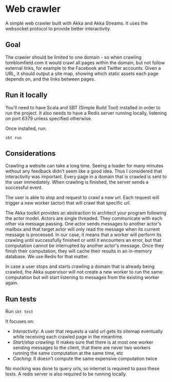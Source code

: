 # Web crawler
A simple web crawler built with Akka and Akka Streams. 
It uses the websocket protocol to provide better interactivity.

## Goal
The crawler should be limited to one domain - so when
crawling tomblomfield.com it would crawl all pages 
within the domain, but not follow external links, 
for example to the Facebook and Twitter accounts. 
Given a URL, it should output a site map, showing which
static assets each page depends on, and the links between pages.


## Run it locally
You'll need to have Scala and SBT (Simple Build Tool) installed in order to run the project.
It also needs to have a Redis server running locally, 
listening on port 6379 unless specified otherwise.

Once installed, run:
```
sbt run
```

## Considerations
Crawling a website can take a long time. 
Seeing a loader for many minutes without any feedback didn't seem like a good idea.
Thus I considered that interactivity was important.
Every page in a domain that is crawled is sent to the user immediately.
When crawling is finished, the server sends a successful event.

The user is able to stop and request to crawl a new url. 
Each request will trigger a new worker (actor) that will crawl that specific url.

The Akka toolkit provides an abstraction to architect your program following the actor model.
Actors are single threaded. They communicate with each other via message passing.
One actor sends messages to another actor's mailbox and 
that target actor will only read the message when its current message is processed.
In our case, it means that a worker will perform its crawling until successfully finished
or until it encounters an error, but that computation cannot be interrupted by
another actor's message. 
Once they finish their computation, they will cache their results in an in-memory database.
We use Redis for that matter.

In case a user stops and starts crawling a domain that is already being crawled,
the Akka supervisor will not create a new worker to run the same computation but
will start listening to messages from the existing worker again.

## Run tests
Run `sbt test`

It focuses on:
- *Interactivity*: A user that requests a valid url gets its sitemap eventually while 
receiving each crawled page in the meantime. 
- *Start/stop crawling*: It makes sure that there is 
at most one worker sending messages to the client, that
there are never two workers running the same computation at the same time, etc
- *Caching*: It doesn't compute the same expensive computation twice

No mocking was done to query urls, so internet is required to pass these tests.
A redis server is also required to be running locally.